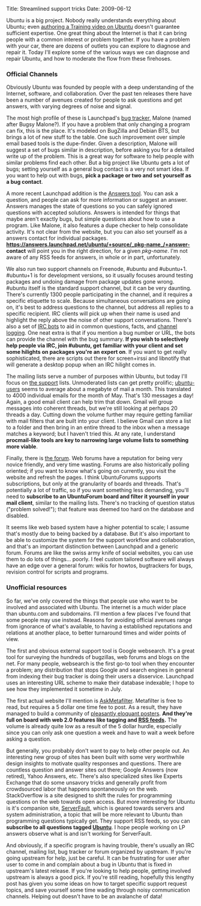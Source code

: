 Title: Streamlined support tricks
Date: 2009-06-12

Ubuntu is a big project. Nobody really understands everything about Ubuntu;
even [authoring a Training video on Ubuntu][1] doesn't guarantee sufficient
expertise. One great thing about the Internet is that it can bring people with
a common interest or problem together. If you have a problem with your car,
there are dozens of outlets you can explore to diagnose and repair it. Today
I'll explore some of the various ways we can diagnose and repair Ubuntu, and
how to moderate the flow from these firehoses.

### Official Channels

Obviously Ubuntu was founded by people with a deep understanding of the
Internet, software, and collaboration. Over the past ten releases there have
been a number of avenues created for people to ask questions and get answers,
with varying degrees of noise and signal.

The most high profile of these is Launchpad's [bug tracker,][2] Malone (named
after Bugsy Malone?). If you have a problem that only changing a program can
fix, this is the place. It's modeled on BugZilla and Debian BTS, but brings a
lot of new stuff to the table. One such improvement over simple email based
tools is the dupe-finder. Given a description, Malone will suggest a set of
bugs similar in description, before asking you for a detailed write up of the
problem. This is a great way for software to help people with similar problems
find each other. But a big project like Ubuntu gets a lot of bugs; setting
yourself as a general bug contact is a very not smart idea. If you want to
help out with bugs, **pick a package or two and set yourself as a bug
contact**.

A more recent Launchpad addition is the [Answers tool][3]. You can ask a
question, and people can ask for more information or suggest an answer.
Answers manages the state of questions so you can safely ignored questions
with accepted solutions. Answers is intended for things that maybe aren't
exactly bugs, but simple questions about how to use a program. Like Malone, it
also features a dupe checker to help consolidate activity. It's not clear from
the website, but you can also set yourself as a answers contact for individual
packages. **https://answers.launchpad.net/ubuntu/+source/_pkg-name_/+answer-
contact** will point you in the right direction, for a given _pkg-name_. I'm
not aware of any RSS feeds for answers, in whole or in part, unfortunately.

We also run two support channels on Freenode, #ubuntu and #ubuntu+1. #ubuntu+1
is for development versions, so it usually focuses around testing packages and
undoing damage from package updates gone wrong. #ubuntu itself is the standard
support channel, but it can be very daunting. There's currently 1300 people
participating in the channel, and it requires a specific etiquette to scale.
Because simultaneous conversations are going on, it's best to address
questions to the channel, but address all replies to a specific recipient. IRC
clients will pick up when their name is used and highlight the reply above the
noise of other support conversations. There's also a set of [IRC bots][4] to
aid in common questions, facts, and [channel logging][5]. One neat extra is
that if you mention a bug number or URL, the bots can provide the channel with
the bug summary. **If you wish to selectively help people via IRC, join
#ubuntu, get familiar with your client and set some hilights on packages
you're an expert on**. If you want to get really sophisticated, there are
scripts out there for screen+irssi and libnotify that will generate a desktop
popup when an IRC hilight comes in.

The mailing lists serve a number of purposes within Ubuntu, but today I'll
focus on [the support][6] lists. Unmoderated lists can get pretty prolific;
[ubuntu-users][7] seems to average about a megabyte of mail a month. This
translated to 4000 individual emails for the month of May. That's 130 messages
a day! Again, a good email client can help trim that down. Gmail will group
messages into coherent threads, but we're still looking at perhaps 20 threads
a day. Cutting down the volume further may require getting familiar with mail
filters that are built into your client. I believe Gmail can store a list to a
folder and then bring in an entire thread to the inbox when a message matches
a keyword; but I haven't tried this. At any rate, I understand **procmail-like
tools are key to narrowing large volume lists to something more viable**.

Finally, there is [the forum][8]. Web forums have a reputation for being very
novice friendly, and very time wasting. Forums are also historically polling
oriented; if you want to know what's going on currently, you visit the website
and refresh the pages. I think UbuntuForums supports subscriptions, but only
at the granularity of boards and threads. That's potentially a lot of traffic,
so if you want something less demanding, you'll need to **subscribe to an
UbuntuForum board and filter it yourself in your mail client**, similar to the
mailing lists. There's no tracking of question status ("problem solved!");
that feature was deemed too hard on the database and disabled.

It seems like web based system have a higher potential to scale; I assume
that's mostly due to being backed by a database. But it's also important to be
able to customize the system for the support workflow and collaboration, and
that's an important distinction between Launchpad and a generic forum. Forums
are like the swiss army knife of social websites, you can use them to do lots
of things... poorly. I feel custom tailored software will always have an edge
over a general forum: wikis for howtos, bugtrackers for bugs, revision control
for scripts and programs.

### Unofficial resources

So far, we've only covered the things that people use who want to be involved
and associated with Ubuntu. The internet is a much wider place than ubuntu.com
and subdomains. I'll mention a few places I've found that some people may use
instead. Reasons for avoiding official avenues range from ignorance of what's
available, to having a established reputations and relations at another place,
to better turnaround times and wider points of view.

The first and obvious external support tool is Google websearch. It's a great
tool for surveying the hundreds of bugzillas, web forums and blogs on the net.
For many people, websearch is the first go-to tool when they encounter a
problem; any distribution that stops Google and search engines in general from
indexing their bug tracker is doing their users a disservice. Launchpad uses
an interesting URL scheme to make their database indexable; I hope to see how
they implemented it sometime in July.

The first actual website I'll mention is [AskMetafilter][9]. Metafilter is
free to read, but requires a 5 dollar one time fee to post. As a result, they
have managed to build a community of [pleasantly eloquant posters][10]. **And
they're full on board with web 2.0 features like tagging and [RSS
feeds][11].** The volume is already quite low as a result of the 5 dollar
hurdle, especially since you can only ask one question a week and have to wait
a week before asking a question.

But generally, you probably don't want to pay to help other people out. An
interesting new group of sites has been built with some very worthwhile design
insights to motivate quality responses and questions. There are countless
question and answer sites out there; Google Answers (now retired), Yahoo
Answers, etc. There's also specialized sites like Experts Exchange that do
some unsavory tricks and generally profit from crowdsourced labor that happens
spontaneously on the web. StackOverflow is a site designed to shift the rules
for programming questions on the web towards open access. But more interesting
for Ubuntu is it's companion site, [ServerFault][12], which is geared towards
servers and system administration, a topic that will be more relevant to
Ubuntu than programming questions typically get. They support RSS feeds, so
you can **subscribe to all questions tagged [Ubuntu][13]**. I hope people
working on LP answers observe what is and isn't working for ServerFault.

And obviously, if a specific program is having trouble, there's usually an IRC
channel, mailing list, bug tracker or forum organized by upstream. If you're
going upstream for help, just be careful. It can be frustrating for user after
user to come in and complain about a bug in Ubuntu that is fixed in upstream's
latest release. If you're looking to help people, getting involved upstream is
always a good pick. If you're still reading, hopefully this lengthy post has
given you some ideas on how to target specific support request topics, and
save yourself some time wading through noisy communication channels. Helping
out doesn't have to be an avalanche of data!

   [1]: //www.pwnguin.net/training-materials.html

   [2]: http://launchpad.net/ubuntu

   [3]: http://answers.launchpad.net/ubuntu

   [4]: https://wiki.ubuntu.com/UbuntuBots

   [5]: http://irclogs.ubuntu.com

   [6]: https://lists.ubuntu.com/#Community+Support

   [7]: https://lists.ubuntu.com/archives/ubuntu-users/

   [8]: http://ubuntuforums.org/

   [9]: http://ask.metafilter.com

   [10]: http://www.thatsaspicymeatball.com/comments/

   [11]: http://ask.metafilter.com/tags/ubuntu/rss

   [12]: http://serverfault.com/

   [13]: http://serverfault.com/feeds/tag/ubuntu

